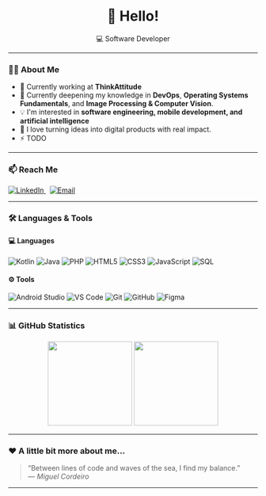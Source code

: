 <h1 align="center">👋 Hello! </h1>

<p align="center">
  💻 Software Developer
</p>

---

### 👨‍💼 About Me

- 🔭 Currently working at **ThinkAttitude**
- 🌱 Currently deepening my knowledge in **DevOps**, **Operating Systems Fundamentals**, and **Image Processing & Computer Vision**.
- 💡 I'm interested in **software engineering, mobile development, and artificial intelligence**
- 💬 I love turning ideas into digital products with real impact.
- ⚡ TODO

---

### 📫 Reach Me

<p align="left">
  <a href="https://www.linkedin.com/in/miguelandrecordeiro/" target="_blank">
    <img src="https://img.shields.io/badge/LinkedIn-blue?logo=linkedin&logoColor=white" alt="LinkedIn">
  </a>
  &nbsp;
  <a href="mailto:miguelcordeiro.dev@gmail.com">
    <img src="https://img.shields.io/badge/Email-red?logo=gmail&logoColor=white" alt="Email">
  </a>
</p>

---

### 🛠️ Languages & Tools

#### 💻 Languages
![Kotlin](https://img.shields.io/badge/Kotlin-0095D5?logo=kotlin&logoColor=white)
![Java](https://img.shields.io/badge/Java-007396?logo=openjdk&logoColor=white)
![PHP](https://img.shields.io/badge/PHP-777BB4?logo=php&logoColor=white)
![HTML5](https://img.shields.io/badge/HTML5-E34F26?logo=html5&logoColor=white)
![CSS3](https://img.shields.io/badge/CSS3-1572B6?logo=css3&logoColor=white)
![JavaScript](https://img.shields.io/badge/JavaScript-F7DF1E?logo=javascript&logoColor=black)
![SQL](https://img.shields.io/badge/MySQL-4479A1?logo=mysql&logoColor=white)

#### ⚙️ Tools
![Android Studio](https://img.shields.io/badge/Android%20Studio-3DDC84?logo=android-studio&logoColor=white)
![VS Code](https://img.shields.io/badge/VS%20Code-007ACC?logo=visual-studio-code&logoColor=white)
![Git](https://img.shields.io/badge/Git-F05032?logo=git&logoColor=white)
![GitHub](https://img.shields.io/badge/GitHub-181717?logo=github&logoColor=white)
![Figma](https://img.shields.io/badge/Figma-F24E1E?logo=figma&logoColor=white)

---

### 📊 GitHub Statistics

<p align="center">
  <img height="170em" src="https://github-readme-stats.vercel.app/api?username=miguelac4&show_icons=true&theme=tokyonight&hide_border=true" />
  <img height="170em" src="https://github-readme-stats.vercel.app/api/top-langs/?username=miguelac4&layout=compact&theme=tokyonight&hide_border=true" />
</p>

---

### ❤️ A little bit more about me...

> “Between lines of code and waves of the sea, I find my balance.”  
> — *Miguel Cordeiro*
---

